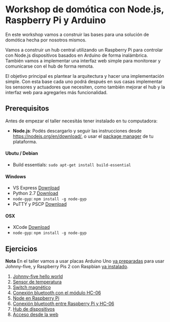 # Workshop de domótica con Node.js, Raspberry Pi y Arduino

En este workshop vamos a construir las bases para una solución de domótica hecha por nosotros mismos.

Vamos a construir un hub central utilizando un Raspberry Pi para controlar con Node.js dispositivos basados en Arduino de forma inalámbrica. También vamos a implementar una interfaz web simple para monitorear y comunicarse con el hub de forma remota.

El objetivo principal es plantear la arquitectura y hacer una implementación simple.
Con esta base cada uno podrá después en sus casas implementar los sensores y actuadores que necesiten, como también mejorar el hub y la interfaz web para agregarles más funcionalidad.

## Prerequisitos

Antes de empezar el taller necesitás tener instalado en tu computadora:

* **Node.js**: Podés descargarlo y seguir las instrucciones desde https://nodejs.org/en/download/, o usar el [package manager](https://nodejs.org/en/download/package-manager/) de tu plataforma.

#### Ubutu / Debian
* Build essentials: ``sudo apt-get install build-essential``

#### Windows
* VS Express [Download](https://www.visualstudio.com/en-us/products/visual-studio-express-vs.aspx)
* Python 2.7 [Download](https://www.python.org/downloads/release/python-2711/)
* ``node-gyp``: ``npm install -g node-gyp``
* PuTTY y PSCP [Download](http://www.chiark.greenend.org.uk/~sgtatham/putty/download.html)

#### OSX
* XCode [Download](https://developer.apple.com/xcode/download/)
* ``node-gyp``: ``npm install -g node-gyp``

## Ejercicios

**Nota** En el taller vamos a usar placas Arduino Uno [ya preparadas](firmata.md) para usar Johnny-five, y Raspberry Pis 2 con Raspbian [ya instalado](https://www.raspberrypi.org/documentation/installation/installing-images/README.md).

1. [Johnny-five hello world](ejercicios/01_hello-world)
1. [Sensor de temperatura](ejercicios/02_sensor-temperatura)
1. [Switch magnético](ejercicios/03_switch-magnetico)
1. [Conexión bluetooth con el módulo HC-06](ejercicios/04_conexion-hc-06)
1. [Node en Raspberry Pi](ejercicios/05_node-raspberrypi)
1. [Conexión bluetooth entre Raspberry Pi y HC-06](ejercicios/06_raspberrypi-bluetooth)
1. [Hub de dispositivos](ejercicios/07_hub)
1. [Acceso desde la web](ejercicios/08_acceso_web)
